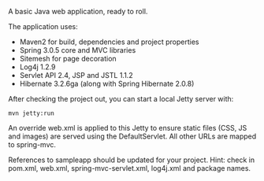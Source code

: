 
A basic Java web application, ready to roll.

The application uses:

* Maven2 for build, dependencies and project properties
* Spring 3.0.5 core and MVC libraries
* Sitemesh for page decoration
* Log4j 1.2.9
* Servlet API 2.4, JSP and JSTL 1.1.2
* Hibernate 3.2.6ga (along with Spring Hibernate 2.0.8)

After checking the project out, you can start a local Jetty server with:

`mvn jetty:run`

An override web.xml is applied to this Jetty to ensure static files (CSS, JS and images) are served using the DefaultServlet. All other URLs are mapped to spring-mvc.

References to sampleapp should be updated for your project. Hint: check in pom.xml, web.xml, spring-mvc-servlet.xml, log4j.xml and package names.
